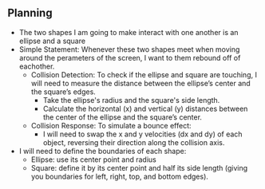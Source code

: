 ## Planning

- The two shapes I am going to make interact with one another is an ellipse and a square
- Simple Statement: Whenever these two shapes meet when moving around the perameters of the screen, I want to them rebound off of eachother.
    - Collision Detection: To check if the ellipse and square are touching, I will need to measure the distance between the ellipse’s center and the square’s edges. 
        - Take the ellipse's radius and the square's side length.
        - Calculate the horizontal (x) and vertical (y) distances between the center of the ellipse and the square’s center.
    - Collision Response: To simulate a bounce effect:
        - I will need to swap the x and y velocities (dx and dy) of each object, reversing their direction along the collision axis.
- I will need to define the boundaries of each shape:
    - Ellipse: use its center point and radius
    - Square: define it by its center point and half its side length (giving you boundaries for left, right, top, and bottom edges). 
